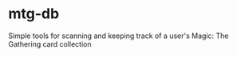 # mtg-db
Simple tools for scanning and keeping track of a user's Magic: The Gathering card collection
